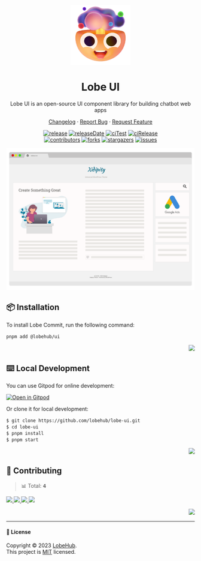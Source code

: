 <a name="readme-top"></a>

<div align="center">
  
<img width="160" src="https://raw.githubusercontent.com/lobehub/.github/main/profile/Logo.webp">

<h1>Lobe UI</h1>

Lobe UI is an open-source UI component library for building chatbot web apps
  
[Changelog](./CHANGELOG.md) · [Report Bug][issues-url] · [Request Feature][issues-url]
  
<!-- SHIELD GROUP -->

[![release][release-shield]][release-url]
[![releaseDate][release-date-shield]][release-date-url]
[![ciTest][ci-test-shield]][ci-test-url]
[![ciRelease][ci-release-shield]][ci-release-url]
<br/>
[![contributors][contributors-shield]][contributors-url]
[![forks][forks-shield]][forks-url]
[![stargazers][stargazers-shield]][stargazers-url]
[![issues][issues-shield]][issues-url]
  
![](https://github.com/othneildrew/Best-README-Template/raw/master/images/screenshot.png)

</div>

## 📦 Installation

To install Lobe Commit, run the following command:

```bash
pnpm add @lobehub/ui
```

<div align="right">

[![][back-to-top]](#readme-top)

</div>

## ⌨️ Local Development

You can use Gitpod for online development:

[![Open in Gitpod](https://gitpod.io/button/open-in-gitpod.svg)][gitpod-url]

Or clone it for local development:

```bash
$ git clone https://github.com/lobehub/lobe-ui.git
$ cd lobe-ui
$ pnpm install
$ pnpm start
```

<div align="right">

[![][back-to-top]](#readme-top)

</div>


## 🤝 Contributing

<!-- CONTRIBUTION GROUP -->

> 📊 Total: <kbd>**4**</kbd>

<a href="https://github.com/canisminor1990" title="canisminor1990">
  <img src="https://avatars.githubusercontent.com/u/17870709?v=4" width="50" />
</a>
<a href="https://github.com/arvinxx" title="arvinxx">
  <img src="https://avatars.githubusercontent.com/u/28616219?v=4" width="50" />
</a>
<a href="https://github.com/apps/dependabot" title="dependabot[bot]">
  <img src="https://avatars.githubusercontent.com/in/29110?v=4" width="50" />
</a>
<a href="https://github.com/actions-user" title="actions-user">
  <img src="https://avatars.githubusercontent.com/u/65916846?v=4" width="50" />
</a>

<!-- CONTRIBUTION END -->

<div align="right">

[![][back-to-top]](#readme-top)

</div>

---
#### 📝 License

Copyright © 2023 [LobeHub][profile-url]. <br />
This project is [MIT](./LICENSE) licensed. 


<!-- LINK GROUP -->

[profile-url]: https://github.com/lobehub
[issues-url]: https://github.com/lobehub/lobe-ui/issues/new/choose
[gitpod-url]: https://gitpod.io/#https://github.com/lobehub/lobe-ui

<!-- SHIELD LINK GROUP -->

[back-to-top]: https://img.shields.io/badge/-BACK_TO_TOP-151515?style=flat-square

<!-- release -->

[release-shield]: https://img.shields.io/npm/v/@lobehub/ui?label=%F0%9F%A4%AF%20NPM
[release-url]: https://www.npmjs.com/package/@lobehub/ui

<!-- releaseDate -->

[release-date-shield]: https://img.shields.io/github/release-date/lobehub/lobe-ui?style=flat
[release-date-url]: https://github.com/lobehub/lobe-ui/releases

<!-- ciTest -->

[ci-test-shield]: https://github.com/lobehub/lobe-ui/workflows/Test%20CI/badge.svg
[ci-test-url]: https://github.com/lobehub/lobe-ui/actions?query=workflow%3ATest%20CI

<!-- ciRelease -->

[ci-release-shield]: https://github.com/lobehub/lobe-ui/workflows/Release%20CI/badge.svg
[ci-release-url]: https://github.com/lobehub/lobe-ui/actions?query=workflow%3ARelease%20CI

<!-- contributors -->

[contributors-shield]: https://img.shields.io/github/contributors/lobehub/lobe-ui.svg?style=flat
[contributors-url]: https://github.com/lobehub/lobe-ui/graphs/contributors

<!-- forks -->

[forks-shield]: https://img.shields.io/github/forks/lobehub/lobe-ui.svg?style=flat
[forks-url]: https://github.com/lobehub/lobe-ui/network/members

<!-- stargazers -->

[stargazers-shield]: https://img.shields.io/github/stars/lobehub/lobe-ui.svg?style=flat
[stargazers-url]: https://github.com/lobehub/lobe-ui/stargazers

<!-- issues -->

[issues-shield]: https://img.shields.io/github/issues/lobehub/lobe-ui.svg?style=flat
[issues-url]: https://img.shields.io/github/issues/lobehub/lobe-ui.svg?style=flat
